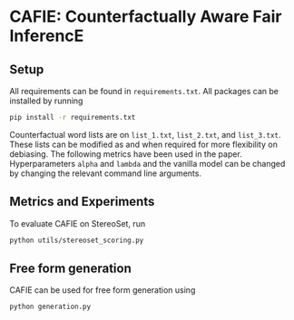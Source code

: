 # CAFIE: Counterfactually Aware Fair InferencE


## Setup
All requirements can be found in ```requirements.txt```. All packages can be installed by running
```bash
pip install -r requirements.txt
```
Counterfactual word lists are on ```list_1.txt```, ```list_2.txt```, and ```list_3.txt```. These lists can be modified as and when required for more flexibility on debiasing. The following metrics have been used in the paper. Hyperparameters ```alpha``` and ```lambda``` and the vanilla model can be changed by changing the relevant command line arguments. 

## Metrics and Experiments
To evaluate CAFIE on StereoSet, run
```bash
python utils/stereoset_scoring.py
```

## Free form generation
CAFIE can be used for free form generation using
```bash
python generation.py
```
